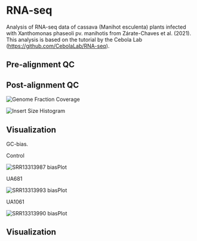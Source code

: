 # RNA-seq
Analysis of RNA-seq data of cassava (Manihot esculenta) plants infected with Xanthomonas phaseoli pv. manihotis from Zárate-Chaves et al. (2021).
This analysis is based on the tutorial by the Cebola Lab (https://github.com/CebolaLab/RNA-seq).

## Pre-alignment QC

## Post-alignment QC

![Genome Fraction Coverage](https://github.com/user-attachments/assets/4f5d8457-3527-4b1a-bf4f-bc613ae5fcdd)

![Insert Size Histogram](https://github.com/user-attachments/assets/a15d8fe3-b7a7-40fa-9cec-83adf0d13572)

## Visualization 

GC-bias.

Control

![SRR13313987 biasPlot](https://github.com/user-attachments/assets/851f67de-4733-4109-957e-24003bce5bc8)

UA681

![SRR13313993 biasPlot](https://github.com/user-attachments/assets/04aad013-3540-4b65-8083-f45b8e329867)

UA1061

![SRR13313990 biasPlot](https://github.com/user-attachments/assets/47cfec77-48c1-45e8-8e84-05ee68f221b2)

## Visualization 

